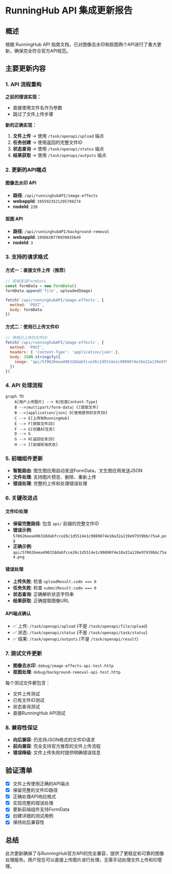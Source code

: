 # RunningHub API 集成更新报告

## 概述

根据 RunningHub API 指南文档，已对图像去水印和抠图两个API进行了重大更新，确保完全符合官方API规范。

## 主要更新内容

### 1. API 流程重构

**之前的错误实现：**
- 直接使用文件名作为参数
- 跳过了文件上传步骤

**新的正确实现：**
1. **文件上传** → 使用 `/task/openapi/upload` 端点
2. **任务创建** → 使用返回的完整文件ID
3. **状态查询** → 使用 `/task/openapi/status` 端点  
4. **结果获取** → 使用 `/task/openapi/outputs` 端点

### 2. 更新的API端点

#### 图像去水印 API
- **路径**: `/api/runninghubAPI/image-effects`
- **webappId**: `1955923521295798274`
- **nodeId**: `220`

#### 抠图 API  
- **路径**: `/api/runninghubAPI/background-removal`
- **webappId**: `1956630770939035649`
- **nodeId**: `3`

### 3. 支持的请求格式

#### 方式一：直接文件上传（推荐）
```javascript
// 前端发送FormData
const formData = new FormData()
formData.append('file', uploadedImage)

fetch('/api/runninghubAPI/image-effects', {
  method: 'POST',
  body: formData
})
```

#### 方式二：使用已上传文件ID
```javascript
// 使用已上传的文件ID
fetch('/api/runninghubAPI/image-effects', {
  method: 'POST',
  headers: { 'Content-Type': 'application/json' },
  body: JSON.stringify({
    image: "api/570626eea496318dabfcce26c1d5514e1c9089074e18a32a139e97939bbc75a4.png"
  })
})
```

### 4. API 处理流程

```mermaid
graph TD
    A[用户上传图片] --> B{检查Content-Type}
    B -->|multipart/form-data| C[提取文件]
    B -->|application/json| D[使用提供的文件ID]
    C --> E[上传到RunningHub]
    E --> F[获取文件ID]
    F --> G[创建AI任务]
    D --> G
    G --> H[返回任务ID]
    H --> I[前端轮询状态]
```

### 5. 前端组件更新

- **智能路由**: 图生图应用自动发送FormData，文生图应用发送JSON
- **文件处理**: 支持图片预览、删除、重新上传
- **错误处理**: 完整的上传和处理错误处理

### 6. 关键改进点

#### 文件ID处理
- **保留完整路径**: 包含 `api/` 前缀的完整文件ID
- **错误示例**: `570626eea496318dabfcce26c1d5514e1c9089074e18a32a139e97939bbc75a4.png`
- **正确示例**: `api/570626eea496318dabfcce26c1d5514e1c9089074e18a32a139e97939bbc75a4.png`

#### 错误处理
- **上传失败**: 检查 `uploadResult.code === 0`
- **任务失败**: 检查 `submitResult.code === 0`
- **状态查询**: 正确解析状态字符串
- **结果获取**: 正确提取图像URL

#### API端点确认
- ✅ 上传: `/task/openapi/upload` (不是 `/task/openapi/file/upload`)
- ✅ 状态: `/task/openapi/status` (不是 `/task/openapi/task/status`)
- ✅ 结果: `/task/openapi/outputs` (不是 `/task/openapi/result`)

### 7. 测试文件更新

- **图像去水印**: `debug/image-effects-api-test.http`
- **抠图处理**: `debug/background-removal-api-test.http`

每个测试文件都包含：
- 文件上传测试
- 已有文件ID测试
- 状态查询测试
- 直接RunningHub API测试

### 8. 兼容性保证

- **向后兼容**: 仍支持JSON格式的文件ID请求
- **前向兼容**: 完全支持官方推荐的文件上传流程
- **错误降级**: 文件上传失败时提供明确错误信息

## 验证清单

- [x] 文件上传使用正确的API端点
- [x] 保留完整的文件ID路径
- [x] 正确处理API响应格式
- [x] 实现完整的错误处理
- [x] 更新前端组件支持FormData
- [x] 创建详细的测试用例
- [x] 保持向后兼容性

## 总结

此次更新确保了与RunningHub官方API的完全兼容，提供了更稳定和可靠的图像处理服务。用户现在可以直接上传图片进行处理，无需手动处理文件上传和ID管理。

